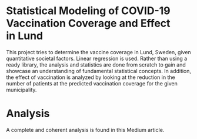 # Statistical Modeling of COVID-19 Vaccination Coverage and Effect in Lund
This project tries to determine the vaccine coverage in Lund, Sweden, given quantitative societal factors. Linear regression is used. Rather than using a ready library, the analysis and statistics are done from scratch to gain and showcase an understanding of fundamental statistical concepts. In addition, the effect of vaccination is analyzed by looking at the reduction in the number of patients at the predicted vaccination coverage for the given municipality.

# Analysis
A complete and coherent analysis is found in this Medium article.
